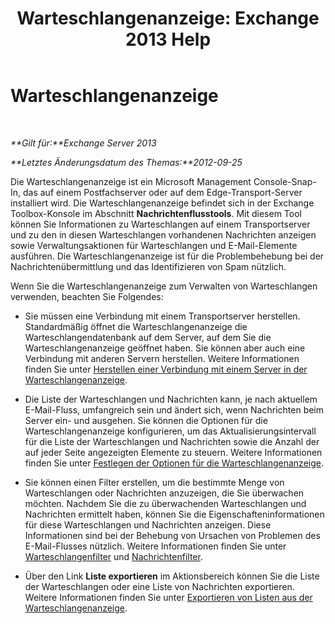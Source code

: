 ﻿---
title: 'Warteschlangenanzeige: Exchange 2013 Help'
TOCTitle: Warteschlangenanzeige
ms:assetid: db892f88-5c13-4607-a38c-8845b35ab8b2
ms:mtpsurl: https://technet.microsoft.com/de-de/library/Bb124789(v=EXCHG.150)
ms:contentKeyID: 50476881
ms.date: 04/24/2018
mtps_version: v=EXCHG.150
ms.translationtype: HT
---

# Warteschlangenanzeige

 

_**Gilt für:**Exchange Server 2013_

_**Letztes Änderungsdatum des Themas:**2012-09-25_

Die Warteschlangenanzeige ist ein Microsoft Management Console-Snap-In, das auf einem Postfachserver oder auf dem Edge-Transport-Server installiert wird. Die Warteschlangenanzeige befindet sich in der Exchange Toolbox-Konsole im Abschnitt **Nachrichtenflusstools**. Mit diesem Tool können Sie Informationen zu Warteschlangen auf einem Transportserver und zu den in diesen Warteschlangen vorhandenen Nachrichten anzeigen sowie Verwaltungsaktionen für Warteschlangen und E-Mail-Elemente ausführen. Die Warteschlangenanzeige ist für die Problembehebung bei der Nachrichtenübermittlung und das Identifizieren von Spam nützlich.

Wenn Sie die Warteschlangenanzeige zum Verwalten von Warteschlangen verwenden, beachten Sie Folgendes:

  - Sie müssen eine Verbindung mit einem Transportserver herstellen. Standardmäßig öffnet die Warteschlangenanzeige die Warteschlangendatenbank auf dem Server, auf dem Sie die Warteschlangenanzeige geöffnet haben. Sie können aber auch eine Verbindung mit anderen Servern herstellen. Weitere Informationen finden Sie unter [Herstellen einer Verbindung mit einem Server in der Warteschlangenanzeige](connect-to-a-server-in-queue-viewer-exchange-2013-help.md).

  - Die Liste der Warteschlangen und Nachrichten kann, je nach aktuellem E-Mail-Fluss, umfangreich sein und ändert sich, wenn Nachrichten beim Server ein- und ausgehen. Sie können die Optionen für die Warteschlangenanzeige konfigurieren, um das Aktualisierungsintervall für die Liste der Warteschlangen und Nachrichten sowie die Anzahl der auf jeder Seite angezeigten Elemente zu steuern. Weitere Informationen finden Sie unter [Festlegen der Optionen für die Warteschlangenanzeige](set-queue-viewer-options-exchange-2013-help.md).

  - Sie können einen Filter erstellen, um die bestimmte Menge von Warteschlangen oder Nachrichten anzuzeigen, die Sie überwachen möchten. Nachdem Sie die zu überwachenden Warteschlangen und Nachrichten ermittelt haben, können Sie die Eigenschafteninformationen für diese Warteschlangen und Nachrichten anzeigen. Diese Informationen sind bei der Behebung von Ursachen von Problemen des E-Mail-Flusses nützlich. Weitere Informationen finden Sie unter [Warteschlangenfilter](queue-filters-exchange-2013-help.md) und [Nachrichtenfilter](message-filters-exchange-2013-help.md).

  - Über den Link **Liste exportieren** im Aktionsbereich können Sie die Liste der Warteschlangen oder eine Liste von Nachrichten exportieren. Weitere Informationen finden Sie unter [Exportieren von Listen aus der Warteschlangenanzeige](export-lists-from-queue-viewer-exchange-2013-help.md).

